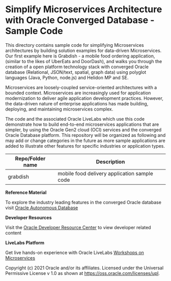 # Simplify Microservices Architecture with Oracle Converged Database - Sample Code

This directory contains sample code for simplifying Microservices architectures by building solution examples for data-driven Microservices. Our first example here is Grabdish - a mobile food ordering application, (similar to the likes of UberEats and DoorDash), and walks you through the creation of a open platform technology stack with converged Oracle database (Relational, JSON/text, spatial, graph data) using polyglot languages (Java, Python, node.js) and Helidon MP and SE.

Microservices are loosely-coupled service-oriented architectures with a bounded context. Microservices are increasingly used for application modernization to deliver agile application development practices. However, the data-driven nature of enterprise applications has made building, deploying, and maintaining microservices complex.  

The code and the associated Oracle LiveLabs which use this code demonstrate how to build end-to-end microservices applications that are simpler, by using the Oracle Gen2 cloud (OCI) services and the converged Oracle Database platform. This repository will be organized as following and may add or change categories in the future as more sample applications are added to illustrate other features for specific industries or application types.

| Repo/Folder name | Description |
| ------ | ------ |
| grabdish | mobile food delivery application sample code |

**Reference Material**

To explore the industry leading features in the converged Oracle database visit [Oracle Autonomous Database](https://docs.oracle.com/en/cloud/paas/autonomous-database/index.html)

**Developer Resources**

Visit the [Oracle Developer Resource Center](http://developer.oracle.com) to view developer related content 

**LiveLabs Platform**

Get live hands-on experience with Oracle LiveLabs [Workshops on Microservices](https://apexapps.oracle.com/pls/apex/dbpm/r/livelabs/livelabs-workshop-cards?p100_role=12&p100_focus_area=35&me=126)

Copyright (c) 2021 Oracle and/or its affiliates.
Licensed under the Universal Permissive License v 1.0 as shown at https://oss.oracle.com/licenses/upl.

